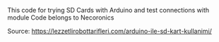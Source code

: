 This code for trying SD Cards with Arduino and test connections with module
Code belongs to Necoronics

Source: https://lezzetlirobottarifleri.com/arduino-ile-sd-kart-kullanimi/
